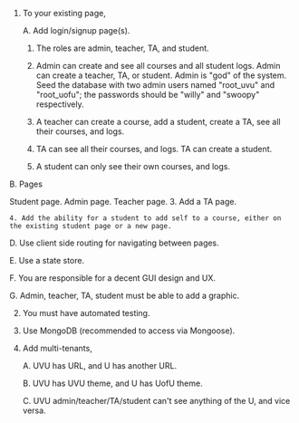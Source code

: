 1. To your existing page,

   A. Add login/signup page(s).

    1. The roles are admin, teacher, TA, and student.

    2. Admin can create and see all courses and all student logs. Admin can create a teacher, TA, or student. Admin is "god" of the system.  Seed the database with two admin users named "root_uvu" and "root_uofu"; the passwords should be "willy" and "swoopy" respectively.

    3. A teacher can create a course, add a student, create a TA, see all their courses, and logs.

    4. TA can see all their courses, and logs. TA can create a student.

    5. A student can only see their own courses, and logs.

  B. Pages

Student page.
Admin page.
Teacher page.
    3. Add a TA page.

    4. Add the ability for a student to add self to a course, either on the existing student page or a new page.

  D. Use client side routing for navigating between pages.

  E. Use a state store.

  F. You are responsible for a decent GUI design and UX.

  G. Admin, teacher, TA, student must be able to add a graphic.

2. You must have automated testing.

3. Use MongoDB (recommended to access via Mongoose).

4. Add multi-tenants,

    A. UVU has URL, and U has another URL.

    B. UVU has UVU theme, and U has UofU theme.

    C. UVU admin/teacher/TA/student can't see anything of the U, and vice versa. 